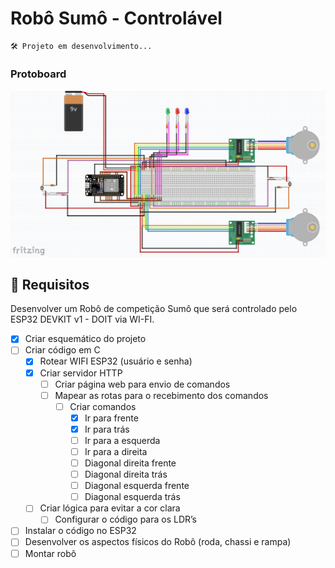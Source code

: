 # Robô Sumô - Controlável
``` 
🛠️ Projeto em desenvolvimento...
``` 

### Protoboard
![Ruan Narici](./assets/fritzing/preview.png)

<!-- ## Experiências Práticas -->



## 🔨 Requisitos
Desenvolver um Robô de competição Sumô que será controlado pelo ESP32 DEVKIT v1 - DOIT via WI-FI. 

- [x]  Criar esquemático  do projeto
- [ ]  Criar código em C
    - [x]  Rotear WIFI ESP32 (usuário e senha)
    - [x]  Criar servidor HTTP
        - [ ]  Criar página web para envio de comandos
        - [ ]  Mapear as rotas para o recebimento dos comandos
            - [ ]  Criar comandos
                - [x]  Ir para frente
                - [x]  Ir para trás
                - [ ]  Ir para a esquerda
                - [ ]  Ir para a direita
                - [ ]  Diagonal direita frente
                - [ ]  Diagonal direita trás
                - [ ]  Diagonal esquerda frente
                - [ ]  Diagonal esquerda trás
    - [ ]  Criar lógica para evitar a cor clara
        - [ ]  Configurar o código para os LDR’s
- [ ]  Instalar o código no ESP32
- [ ]  Desenvolver os aspectos físicos do Robô (roda, chassi e rampa)
- [ ]  Montar robô
